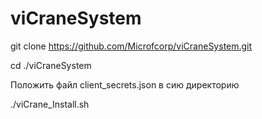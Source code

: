 # viCraneSystem


git clone https://github.com/Microfcorp/viCraneSystem.git

cd ./viCraneSystem

Положить файл client_secrets.json в сию директорию

./viCrane_Install.sh
